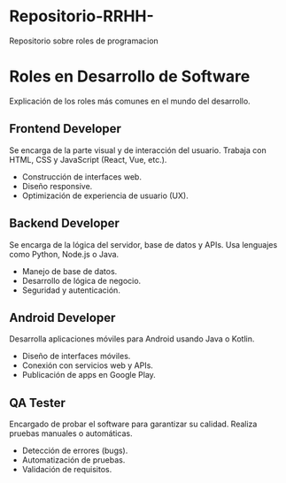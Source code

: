 # Repositorio-RRHH-
Repositorio sobre roles de programacion
<!DOCTYPE html>
<html lang="es">
<head>
  <meta charset="UTF-8">
  <title>Roles en Desarrollo de Software</title>
  <script src="https://cdn.tailwindcss.com"></script>
</head>
<body class="bg-white text-gray-800 font-sans p-8">
  
  <h1 class="text-4xl font-bold mb-4 text-center">Roles en Desarrollo de Software</h1>
  <p class="text-lg text-center mb-10">Explicación de los roles más comunes en el mundo del desarrollo.</p>

  <h2 class="text-2xl font-semibold text-blue-600 mb-2">Frontend Developer</h2>
  <p class="mb-2">Se encarga de la parte visual y de interacción del usuario. Trabaja con HTML, CSS y JavaScript (React, Vue, etc.).</p>
  <ul class="list-disc pl-6 mb-6">
    <li>Construcción de interfaces web.</li>
    <li>Diseño responsive.</li>
    <li>Optimización de experiencia de usuario (UX).</li>
  </ul>

  <h2 class="text-2xl font-semibold text-green-600 mb-2">Backend Developer</h2>
  <p class="mb-2">Se encarga de la lógica del servidor, base de datos y APIs. Usa lenguajes como Python, Node.js o Java.</p>
  <ul class="list-disc pl-6 mb-6">
    <li>Manejo de base de datos.</li>
    <li>Desarrollo de lógica de negocio.</li>
    <li>Seguridad y autenticación.</li>
  </ul>

  <h2 class="text-2xl font-semibold text-purple-600 mb-2">Android Developer</h2>
  <p class="mb-2">Desarrolla aplicaciones móviles para Android usando Java o Kotlin.</p>
  <ul class="list-disc pl-6 mb-6">
    <li>Diseño de interfaces móviles.</li>
    <li>Conexión con servicios web y APIs.</li>
    <li>Publicación de apps en Google Play.</li>
  </ul>

  <h2 class="text-2xl font-semibold text-red-600 mb-2">QA Tester</h2>
  <p class="mb-2">Encargado de probar el software para garantizar su calidad. Realiza pruebas manuales o automáticas.</p>
  <ul class="list-disc pl-6 mb-6">
    <li>Detección de errores (bugs).</li>
    <li>Automatización de pruebas.</li>
    <li>Validación de requisitos.</li>
  </ul>

</body>
</html>

